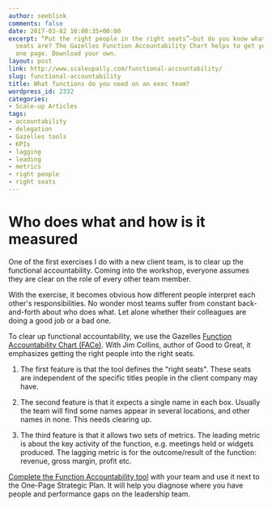 ```yaml
---
author: seeblink
comments: false
date: 2017-03-02 16:00:35+00:00
excerpt: “Put the right people in the right seats”—but do you know what the right
  seats are? The Gazelles Function Accountability Chart helps to get your team onto
  one page. Download your own.
layout: post
link: http://www.scaleupally.com/functional-accountability/
slug: functional-accountability
title: What functions do you need on an exec team?
wordpress_id: 2332
categories:
- Scale-up Articles
tags:
- accountability
- delegation
- Gazelles tools
- KPIs
- lagging
- leading
- metrics
- right people
- right seats
---
```


# Who does what and how is it measured



One of the first exercises I do with a new client team, is to clear up the functional accountability. Coming into the workshop, everyone assumes they are clear on the role of every other team member.

With the exercise, it becomes obvious how different people interpret each other's responsibilities. No wonder most teams suffer from constant back-and-forth about who does what. Let alone whether their colleagues are doing a good job or a bad one.

To clear up functional accountability, we use the Gazelles [Function Accountability Chart (FACe)](https://www.getdrip.com/forms/57843536/submissions/new). With Jim Collins, author of Good to Great, it emphasizes getting the right people into the right seats.





  1. The first feature is that the tool defines the "right seats". These seats are independent of the specific titles people in the client company may have.



  2. The second feature is that it expects a single name in each box. Usually the team will find some names appear in several locations, and other names in none. This needs clearing up.



  3. The third feature is that it allows two sets of metrics. The leading metric is about the key activity of the function, e.g. meetings held or widgets produced. The lagging metric is for the outcome/result of the function: revenue, gross margin, profit etc.






[Complete the Function Accountability tool](https://www.getdrip.com/forms/57843536/submissions/new) with your team and use it next to the One-Page Strategic Plan. It will help you diagnose where you have people and performance gaps on the leadership team.
